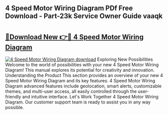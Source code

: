 ## 4 Speed Motor Wiring Diagram PDf Free Download - Part-23k Service Owner Guide vaaqk

# <h2><a href="http://dfqcdu.blite.top/?on=4+Speed+Motor+Wiring+Diagram">🔗Download New 👉🔴 4 Speed Motor Wiring Diagram</a></h2>

[![4 Speed Motor Wiring Diagram download](https://i.imgur.com/lujVjoI.png)](http://dfqcdu.blite.top/?on=4+Speed+Motor+Wiring+Diagram)
Exploring New Possibilities Welcome to the world of possibilities with your new 4 Speed Motor Wiring Diagram! This manual explores its potential for creativity and innovation. Understanding the Product This section provides an overview of your new 4 Speed Motor Wiring Diagram and its key features. 4 Speed Motor Wiring Diagram advanced features include geolocation, smart alerts, customizable themes, and multi-user access, all easily controlled through the user-friendly and intuitive interface. Let's Work Together 4 Speed Motor Wiring Diagram. Our customer support team is ready to assist you in any way possible.
